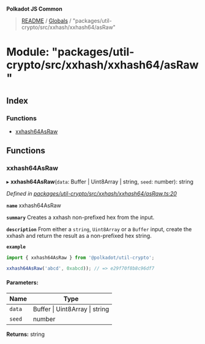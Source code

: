 **Polkadot JS Common**

> [README](../README.md) / [Globals](../globals.md) / "packages/util-crypto/src/xxhash/xxhash64/asRaw"

# Module: "packages/util-crypto/src/xxhash/xxhash64/asRaw"

## Index

### Functions

* [xxhash64AsRaw](_packages_util_crypto_src_xxhash_xxhash64_asraw_.md#xxhash64asraw)

## Functions

### xxhash64AsRaw

▸ **xxhash64AsRaw**(`data`: Buffer \| Uint8Array \| string, `seed`: number): string

*Defined in [packages/util-crypto/src/xxhash/xxhash64/asRaw.ts:20](https://github.com/polkadot-js/common/blob/ce964d2f/packages/util-crypto/src/xxhash/xxhash64/asRaw.ts#L20)*

**`name`** xxhash64AsRaw

**`summary`** Creates a xxhash non-prefixed hex from the input.

**`description`** 
From either a `string`, `Uint8Array` or a `Buffer` input, create the xxhash and return the result as a non-prefixed hex string.

**`example`** 
<BR>

```javascript
import { xxhash64AsRaw } from '@polkadot/util-crypto';

xxhash64AsRaw('abcd', 0xabcd)); // => e29f70f8b8c96df7
```

#### Parameters:

Name | Type |
------ | ------ |
`data` | Buffer \| Uint8Array \| string |
`seed` | number |

**Returns:** string
